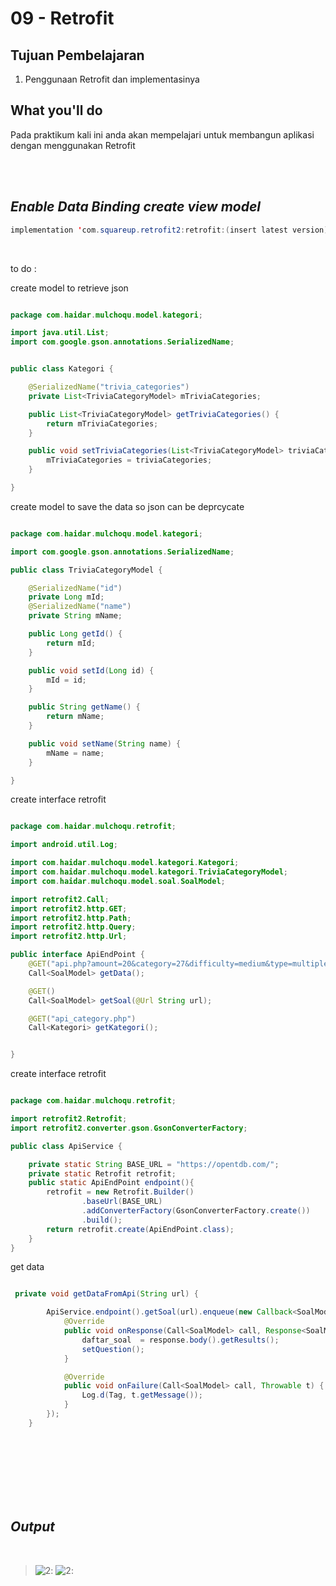 # 09 - Retrofit 

## Tujuan Pembelajaran

1. Penggunaan Retrofit dan implementasinya

## What you'll do

Pada praktikum kali ini anda akan mempelajari untuk membangun aplikasi dengan menggunakan Retrofit


<br/><br/>

## *Enable Data Binding create view model*

```java
implementation 'com.squareup.retrofit2:retrofit:(insert latest version)'
```

<br/>


to do :

create model to retrieve json

```java

package com.haidar.mulchoqu.model.kategori;

import java.util.List;
import com.google.gson.annotations.SerializedName;


public class Kategori {

    @SerializedName("trivia_categories")
    private List<TriviaCategoryModel> mTriviaCategories;

    public List<TriviaCategoryModel> getTriviaCategories() {
        return mTriviaCategories;
    }

    public void setTriviaCategories(List<TriviaCategoryModel> triviaCategories) {
        mTriviaCategories = triviaCategories;
    }

}
```

create model to save the data so json can be deprcycate


```java

package com.haidar.mulchoqu.model.kategori;

import com.google.gson.annotations.SerializedName;

public class TriviaCategoryModel {

    @SerializedName("id")
    private Long mId;
    @SerializedName("name")
    private String mName;

    public Long getId() {
        return mId;
    }

    public void setId(Long id) {
        mId = id;
    }

    public String getName() {
        return mName;
    }

    public void setName(String name) {
        mName = name;
    }

}

```

create interface retrofit

```java

package com.haidar.mulchoqu.retrofit;

import android.util.Log;

import com.haidar.mulchoqu.model.kategori.Kategori;
import com.haidar.mulchoqu.model.kategori.TriviaCategoryModel;
import com.haidar.mulchoqu.model.soal.SoalModel;

import retrofit2.Call;
import retrofit2.http.GET;
import retrofit2.http.Path;
import retrofit2.http.Query;
import retrofit2.http.Url;

public interface ApiEndPoint {
    @GET("api.php?amount=20&category=27&difficulty=medium&type=multiple")
    Call<SoalModel> getData();

    @GET()
    Call<SoalModel> getSoal(@Url String url);

    @GET("api_category.php")
    Call<Kategori> getKategori();


}


```

create interface retrofit

```java

package com.haidar.mulchoqu.retrofit;

import retrofit2.Retrofit;
import retrofit2.converter.gson.GsonConverterFactory;

public class ApiService {

    private static String BASE_URL = "https://opentdb.com/";
    private static Retrofit retrofit;
    public static ApiEndPoint endpoint(){
        retrofit = new Retrofit.Builder()
                .baseUrl(BASE_URL)
                .addConverterFactory(GsonConverterFactory.create())
                .build();
        return retrofit.create(ApiEndPoint.class);
    }
}


```
get data

```java

 private void getDataFromApi(String url) {

        ApiService.endpoint().getSoal(url).enqueue(new Callback<SoalModel>() {
            @Override
            public void onResponse(Call<SoalModel> call, Response<SoalModel> response) {
                daftar_soal  = response.body().getResults();
                setQuestion();
            }

            @Override
            public void onFailure(Call<SoalModel> call, Throwable t) {
                Log.d(Tag, t.getMessage());
            }
        });
    }


```
<br/> <br/> <br/>
<br/> <br/> <br/>

## *Output*

<br/>

>![2](img/Screenshot_1.png):
>![2](img/Screenshot_3.png):